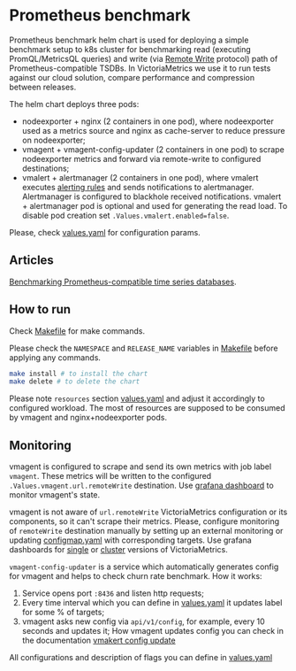 # Prometheus benchmark
Prometheus benchmark helm chart is used for deploying a simple
benchmark setup to k8s cluster for benchmarking read (executing PromQL/MetricsQL queries)
and write (via [Remote Write](https://prometheus.io/docs/prometheus/latest/configuration/configuration/#remote_write) protocol)
path of Prometheus-compatible TSDBs.
In VictoriaMetrics we use it to run tests against
our cloud solution, compare performance and compression between releases.

The helm chart deploys three pods:
* nodeexporter + nginx (2 containers in one pod), where nodeexporter used as a metrics source
and nginx as cache-server to reduce pressure on nodeexporter;
* vmagent + vmagent-config-updater (2 containers in one pod) to scrape nodeexporter metrics and forward via remote-write to configured destinations;
* vmalert + alertmanager (2 containers in one pod), where vmalert executes
[alerting rules](files/alerts.yaml) and sends notifications to alertmanager. Alertmanager is configured
to blackhole received notifications. vmalert + alertmanager pod is optional and used for generating the
read load. To disable pod creation set `.Values.vmalert.enabled=false`.

Please, check [values.yaml](values.yaml) for configuration params.

## Articles

[Benchmarking Prometheus-compatible time series databases](https://victoriametrics.com/blog/remote-write-benchmark/).

## How to run

Check [Makefile](Makefile) for make commands.

Please check the `NAMESPACE` and `RELEASE_NAME` variables in [Makefile](Makefile)
before applying any commands.

```bash
make install # to install the chart
make delete # to delete the chart
```

Please note `resources` section [values.yaml](values.yaml) and adjust it accordingly to
configured workload. The most of resources are supposed to be consumed by vmagent
and nginx+nodeexporter pods.

## Monitoring

vmagent is configured to scrape and send its own metrics
with job label `vmagent`. These metrics will be written to the
configured `.Values.vmagent.url.remoteWrite` destination.
Use [grafana dashboard](https://grafana.com/grafana/dashboards/12683)
to monitor vmagent's state.

vmagent is not aware of `url.remoteWrite` VictoriaMetrics configuration
or its components, so it can't scrape their metrics. Please, configure
monitoring of `remoteWrite` destination manually by setting up an external monitoring
or updating [configmap.yaml](templates/vmagent/configmap.yaml) with corresponding
targets. Use grafana dashboards for [single](https://grafana.com/grafana/dashboards/10229)
or [cluster](https://grafana.com/grafana/dashboards/11176) versions of VictoriaMetrics.

```vmagent-config-updater``` is a service which automatically generates config for vmagent and 
helps to check churn rate benchmark.
How it works:
1. Service opens port `:8436` and listen http requests;
2. Every time interval which you can define in [values.yaml](values.yaml) it updates label for some % of targets;
3. vmagent asks new config via `api/v1/config`, for example, every 10 seconds and updates it;
How vmagent updates config you can check in the documentation 
[vmakert config update](https://docs.victoriametrics.com/vmagent.html#configuration-update)

All configurations and description of flags you can define in [values.yaml](values.yaml) 
